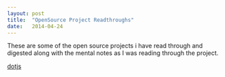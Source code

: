 ```yaml
---
layout: post
title:  "OpenSource Project Readthroughs"
date:   2014-04-24 
---
```


These are some of the open source projects i have read through and digested
along with the mental notes as I was reading through the project.

[dotjs](/braindumps/dotjs.html)
